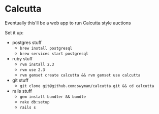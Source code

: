 # Calcutta

Eventually this'll be a web app to run Calcutta style auctions

Set it up:
* postgres stuff
  * `brew install postgresql`
  * `brew services start postgresql`
* ruby stuff
  * `rvm install 2.3`
  * `rvm use 2.3`
  * `rvm gemset create calcutta && rvm gemset use calcutta`
* git stuff
  * `git clone git@github.com:swyman/calcutta.git && cd calcutta`
* rails stuff
  * `gem install bundler && bundle`
  * `rake db:setup`
  * `rails s`
